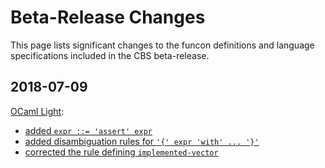 Beta-Release Changes
====================

This page lists significant changes to the funcon definitions and
language specifications included in the CBS beta-release.

2018-07-09
----------

[OCaml Light](Languages-beta/OCaml-Light/index.md):
* [added `expr ::= 'assert' expr`](Languages-beta/OCaml-Light/OC-L-cbs/OC-L/OC-L-07-Expressions/index.html)
* [added disambiguation rules for `'{' expr 'with' ... '}'`](Languages-beta/OCaml-Light/OC-L-cbs/OC-L/OC-L-A-Disambiguation/index.html)
* [corrected the rule defining `implemented-vector`](Languages-beta/OCaml-Light/OC-L-cbs/OC-L/OC-L-02-Values/index.html)